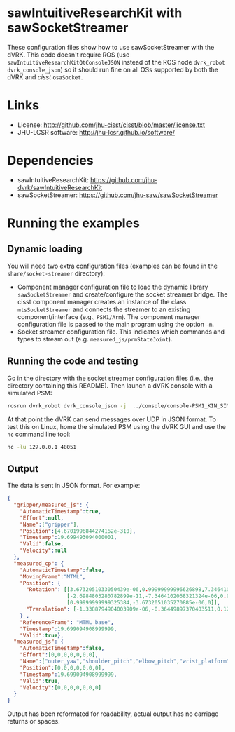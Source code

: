 # sawIntuitiveResearchKit with sawSocketStreamer

These configuration files show how to use sawSocketStreamer with the dVRK.  This code
doesn't require ROS (use `sawIntuitiveResearchKitQtConsoleJSON`
instead of the ROS node `dvrk_robot dvrk_console_json`) so it should
run fine on all OSs supported by both the dVRK and *cisst* `osaSocket`.

# Links
  * License: http://github.com/jhu-cisst/cisst/blob/master/license.txt
  * JHU-LCSR software: http://jhu-lcsr.github.io/software/

# Dependencies
  * sawIntuitiveResearchKit: https://github.com/jhu-dvrk/sawIntuitiveResearchKit
  * sawSocketStreamer: https://github.com/jhu-saw/sawSocketStreamer


# Running the examples

## Dynamic loading

You will need two extra configuration files (examples can be found in the `share/socket-streamer` directory):
* Component manager configuration file to load the dynamic library `sawSocketStreamer` and create/configure the socket streamer bridge.  The cisst component manager creates an instance of the class `mtsSocketStreamer` and connects the streamer to an existing component/interface (e.g., `PSM1/Arm`).  The component manager configuration file is passed to the main program using the option `-m`.
* Socket streamer configuration file.  This indicates which commands and types to stream out (e.g. `measured_js/prmStateJoint`).

## Running the code and testing

Go in the directory with the socket streamer configuration files (i.e., the directory containing this README).  Then launch a dVRK console with a simulated PSM:
```sh
rosrun dvrk_robot dvrk_console_json -j  ../console/console-PSM1_KIN_SIMULATED.json -m manager-socket-streamer-PSM1.json
```

At that point the dVRK can send messages over UDP in JSON format.  To test this on Linux, home the simulated PSM using the dVRK GUI and use the `nc` command line tool:
```sh
nc -lu 127.0.0.1 48051
```

## Output

The data is sent in JSON format.  For example:
```json
{
  "gripper/measured_js": {
    "AutomaticTimestamp":true,
    "Effort":null,
    "Name":["gripper"],
    "Position":[4.6701996844274162e-310],
    "Timestamp":19.699493094000001,
    "Valid":false,
    "Velocity":null
  },
  "measured_cp": {
    "AutomaticTimestamp":false,
    "MovingFrame":"MTML",
    "Position": {
      "Rotation": [[3.6732051033050439e-06,0.99999999996626898,7.3464102068321324e-06],
                   [-2.6984803280782899e-11,-7.3464102068321324e-06,0.99999999997301525],
                   [0.99999999999325384,-3.6732051035270885e-06,0]],
      "Translation": [-1.3388794904003909e-06,-0.36449897370403511,0.12879999999811512]
    } ,
    "ReferenceFrame": "MTML_base",
    "Timestamp":19.699094908999999,
    "Valid":true},
  "measured_js": {
    "AutomaticTimestamp":false,
    "Effort":[0,0,0,0,0,0,0],
    "Name":["outer_yaw","shoulder_pitch","elbow_pitch","wrist_platform","wrist_pitch","wrist_yaw","wrist_roll"],
    "Position":[0,0,0,0,0,0,0],
    "Timestamp":19.699094908999999,
    "Valid":true,
    "Velocity":[0,0,0,0,0,0,0]
  }
}
```

Output has been reformated for readability, actual output has no carriage returns or spaces.
